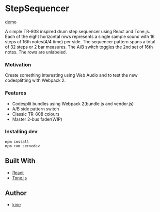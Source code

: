 # StepSequencer 

[demo](https://kirie.github.io/StepSequencer)

A simple TR-808 inspired drum step sequencer using React and Tone.js.  Each of the eight horizontal rows represents a single sample sound with 16 steps of 16th notes(4/4 time) per side.  The sequencer pattern spans a total of 32 steps or 2 bar measures.  The A/B switch toggles the 2nd set of 16th notes.  The rows are unlabeled.


### Motivation

Create something interesting using Web Audio and to test the new codesplitting with Webpack 2.


### Features

* Codesplit bundles using Webpack 2(bundle.js and vendor.js)
* A/B side pattern switch
* Classic TR-808 colours
* Master 2-bus fader(WIP)


### Installing dev

```
npm install
npm run servedev
```


## Built With

* [React](https://github.com/facebook/react)
* [Tone.js](https://tonejs.github.io)


## Author

* [kirie](https://github.com/kirie)

